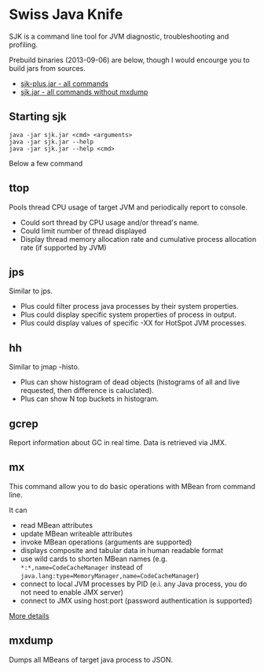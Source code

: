 Swiss Java Knife
=========

SJK is a command line tool for JVM diagnostic, troubleshooting and profiling.


Prebuild binaries (2013-09-06) are below, though I would encourge you to build jars from sources.
- [sjk-plus.jar - all commands](https://github.com/aragozin/jvm-tools/blob/downloads/sjk-plus-0.1-2013-09-06.jar?raw=true)
- [sjk.jar - all commands without mxdump](https://github.com/aragozin/jvm-tools/blob/downloads/sjk-0.1-2013-09-06.jar?raw=true)


Starting sjk
----

    java -jar sjk.jar <cmd> <arguments>
    java -jar sjk.jar --help
    java -jar sjk.jar --help <cmd>

Below a few command

ttop
----

Pools thread CPU usage of target JVM and periodically report to console.

 - Could sort thread by CPU usage and/or thread's name.
 - Could limit number of thread displayed
 - Display thread memory allocation rate and cumulative process allocation rate (if supported by JVM)

jps
----

Similar to jps. 

- Plus could filter process java processes by their system properties.
- Plus could display specific system properties of process in output.
- Plus could display values of specific -XX for HotSpot JVM processes. 

hh
----

Similar to jmap -histo.

- Plus can show histogram of dead objects (histograms of all and live requested, then difference is caluclated).
- Plus can show N top buckets in histogram.

gcrep
-----

Report information about GC in real time. Data is retrieved via JMX.

mx
-----

This command allow you to do basic operations with MBean from command line.

It can
- read MBean attributes
- update MBean writeable attributes
- invoke MBean operations (arguments are supported)
- displays composite and tabular data in human readable format
- use wild cards to shorten MBean names (e.g. `*:*,name=CodeCacheManager` instead of `java.lang:type=MemoryManager,name=CodeCacheManager`)
- connect to local JVM processes by PID (e.i. any Java process, you do not need to enable JMX server)
- connect to JMX using host:port (password authentication is supported)

[More details](https://github.com/aragozin/jvm-tools/blob/master/sjk-core/COMMANDS.md#mx-command)

mxdump
-----

Dumps all MBeans of target java process to JSON.

